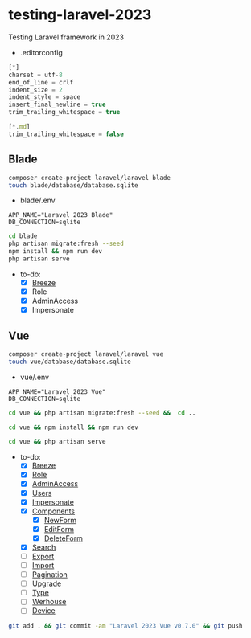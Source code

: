 # testing-laravel-2023

Testing Laravel framework in 2023

- .editorconfig

```ts
[*]
charset = utf-8
end_of_line = crlf
indent_size = 2
indent_style = space
insert_final_newline = true
trim_trailing_whitespace = true

[*.md]
trim_trailing_whitespace = false
```

## Blade

```bash
composer create-project laravel/laravel blade
touch blade/database/database.sqlite
```

- blade/.env

```edit
APP_NAME="Laravel 2023 Blade"
DB_CONNECTION=sqlite
```

```bash
cd blade
php artisan migrate:fresh --seed
npm install && npm run dev
php artisan serve
```

- to-do:
  - [x] [Breeze](blade00.md)
  - [x] Role
  - [x] AdminAccess
  - [x] Impersonate

## Vue

```bash
composer create-project laravel/laravel vue
touch vue/database/database.sqlite
```

- vue/.env

```edit
APP_NAME="Laravel 2023 Vue"
DB_CONNECTION=sqlite
```

```bash
cd vue && php artisan migrate:fresh --seed &&  cd ..
```

```bash
cd vue && npm install && npm run dev
```

```bash
cd vue && php artisan serve
```

- to-do:
  - [x] [Breeze](vue00.md)
  - [x] [Role](vue01.md)
  - [x] [AdminAccess](vue02.md)
  - [x] [Users](vue03.md)
  - [x] [Impersonate](vue04.md)
  - [x] [Components](vue05.md)
    - [x] [NewForm](vue06.md)
    - [x] [EditForm](vue07.md)
    - [x] [DeleteForm](vue08.md)
  - [x] [Search](vue09.md)
  - [ ] [Export](vue10.md)
  - [ ] [Import](vue11.md)
  - [ ] [Pagination](vue12.md)
  - [ ] [Upgrade](vue13.md)
  - [ ] [Type](vue14.md)
  - [ ] [Werhouse](vue15.md)
  - [ ] [Device](vue16.md)

```bash
git add . && git commit -am "Laravel 2023 Vue v0.7.0" && git push
```
